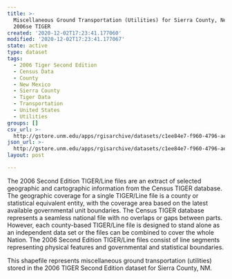 ```yaml
---
title: >-
  Miscellaneous Ground Transportation (Utilities) for Sierra County, New Mexico,
  2006se TIGER
created: '2020-12-02T17:23:41.177060'
modified: '2020-12-02T17:23:41.177067'
state: active
type: dataset
tags:
  - 2006 Tiger Second Edition
  - Census Data
  - County
  - New Mexico
  - Sierra County
  - Tiger Data
  - Transportation
  - United States
  - Utilities
groups: []
csv_url: >-
  http://gstore.unm.edu/apps/rgisarchive/datasets/c1ee84e7-f960-4796-ae2d-88b8619f7c46/tgr2006se_sier_lkc.derived.csv
json_url: >-
  http://gstore.unm.edu/apps/rgisarchive/datasets/c1ee84e7-f960-4796-ae2d-88b8619f7c46/tgr2006se_sier_lkc.derived.json
layout: post

---
```

The 2006 Second Edition TIGER/Line files are an extract of selected geographic and cartographic information from the Census TIGER database.  The geographic coverage for a single TIGER/Line file is a county or statistical equivalent entity, with the coverage area based on the latest available governmental unit boundaries. The Census TIGER database represents a seamless national file with no overlaps or gaps between parts.  However, each county-based TIGER/Line file is designed to stand alone as an independent data set or the files can be combined to cover the whole Nation.  The 2006 Second Edition  TIGER/Line files consist of line segments representing physical features and governmental and statistical boundaries.  

This shapefile represents miscellaneous ground transportation (utilities) stored in the 2006 TIGER Second Edition dataset for Sierra County, NM.
